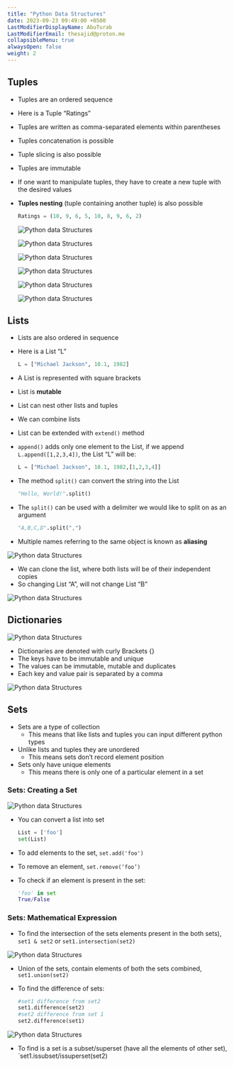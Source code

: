 ```yaml
---
title: "Python Data Structures"
date: 2023-09-23 09:49:00 +0500
LastModifierDisplayName: AbuTurab
LastModifierEmail: thesajid@proton.me
collapsibleMenu: true
alwaysOpen: false
weight: 2
---
```


## Tuples

- Tuples are an ordered sequence
- Here is a Tuple “Ratings”
- Tuples are written as comma-separated elements within parentheses
- Tuples concatenation is possible
- Tuple slicing is also possible
- Tuples are immutable
- If one want to manipulate tuples, they have to create a new tuple with the desired values
- **Tuples nesting** (tuple containing another tuple) is also possible
  
  ```py
  Ratings = (10, 9, 6, 5, 10, 8, 9, 6, 2)
  ```
  
  ![Python data Structures](/notes/ibm-devops-and-se/Python%20Data%20Structures.webp)
  
  ![Python data Structures](/notes/ibm-devops-and-se/Python%20Data%20Structures-1.webp)
  
  ![Python data Structures](/notes/ibm-devops-and-se/Python%20Data%20Structures-2.webp)
  
  ![Python data Structures](/notes/ibm-devops-and-se/Python%20Data%20Structures-3.webp)
  
  ![Python data Structures](/notes/ibm-devops-and-se/Python%20Data%20Structures-4.webp)
  
  ![Python data Structures](/notes/ibm-devops-and-se/Python%20Data%20Structures-5.webp)

## Lists

- Lists are also ordered in sequence
- Here is a List “L”
  
  ```py
  L = ["Michael Jackson", 10.1, 1982]
  ```

- A List is represented with square brackets
- List is **mutable**
- List can nest other lists and tuples
- We can combine lists
- List can be extended with `extend()` method
- `append()` adds only one element to the List, if we append `L.append([1,2,3,4])`, the List “L” will be:
  
  ```py
  L = ["Michael Jackson", 10.1, 1982,[1,2,3,4]]
  ```

- The method `split()` can convert the string into the List
  
  ```py
  "Hello, World!".split()
  ```

- The `split()` can be used with a delimiter we would like to split on as an argument
  
  ```py
  "A,B,C,D".split(",")
  ```

- Multiple names referring to the same object is known as **aliasing**
  
![Python data Structures](/notes/ibm-devops-and-se/Python%20Data%20Structures-6.webp)

- We can clone the list, where both lists will be of their independent copies
- So changing List “A”, will not change List “B”
  
![Python data Structures](/notes/ibm-devops-and-se/Python%20Data%20Structures-7.webp)

## Dictionaries
  
![Python data Structures](/notes/ibm-devops-and-se/Python%20Data%20Structures-8.webp)

- Dictionaries are denoted with curly Brackets {}
- The keys have to be immutable and unique
- The values can be immutable, mutable and duplicates
- Each key and value pair is separated by a comma
  
![Python data Structures](/notes/ibm-devops-and-se/Python%20Data%20Structures-9.webp)

## Sets

- Sets are a type of collection
  - This means that like lists and tuples you can input different python types
- Unlike lists and tuples they are unordered
  - This means sets don’t record element position
- Sets only have unique elements
  - This means there is only one of a particular element in a set

### Sets: Creating a Set
  
![Python data Structures](/notes/ibm-devops-and-se/Python%20Data%20Structures-10.webp)

- You can convert a list into set
  
  ```py
  List = ['foo']
  set(List)
  ```

- To add elements to the set, `set.add('foo')`
- To remove an element, `set.remove(‘foo’)`
- To check if an element is present in the set:
  
  ```py
  'foo' in set
  True/False
  ```

### Sets: Mathematical Expression

- To find the intersection of the sets elements present in the both sets), `set1 & set2` or `set1.intersection(set2)`
  
![Python data Structures](/notes/ibm-devops-and-se/Python%20Data%20Structures-11.webp)

- Union of the sets, contain elements of both the sets combined, `set1.union(set2)`
- To find the difference of sets:
  
  ```py
  #set1 difference from set2
  set1.difference(set2)
  #set2 difference from set 1
  set2.difference(set1)
  ```
  
![Python data Structures](/notes/ibm-devops-and-se/Python%20Data%20Structures-12.webp)

- To find is a set is a subset/superset (have all the elements of other set), `set1.issubset/issuperset(set2)
